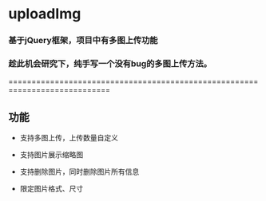 # uploadImg

### 基于jQuery框架，项目中有多图上传功能
### 趁此机会研究下，纯手写一个没有bug的多图上传方法。

============================================================================

## 功能

* 支持多图上传，上传数量自定义

* 支持图片展示缩略图

* 支持删除图片，同时删除图片所有信息

* 限定图片格式、尺寸
